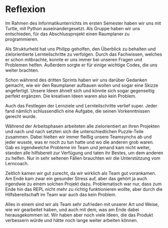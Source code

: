 # Reflexion

Im Rahmen des Informatikunterrichts im ersten Semester haben wir uns mit Turtle, mit Python 
auseinandergesetzt. Als Gruppe haben wir uns entschieden, für das Abschlussprojekt einen Raumplaner 
zu programmieren. 

Als Strukturheld hat uns Philipp geholfen, den Überblick zu behalten und zielorientierte Lernteilschritte
zu verfolgen. Durch das Fachwissen, welches er schon mitbrachte, konnte er uns immer bei unseren Fragen 
und Problemen helfen. Außerdem sorgte er für einige wichtige Codes, die uns weiter brachten. 

Schon während des dritten Sprints haben wir uns darüber Gedanken gemacht, wie wir den Raumplaner aufbauen
wollen und sogar eine Skizze angefertigt. Unsere Ideen ähnelt sich und könnte sich sogar gegenseitig 
perfekt ergänzen. Die kreativen Ideen waren also kein Problem.

Auch das Festlegen der Lernziele und Lernteilschritte verlief super. Jeder fand nämlich schlussendlich eine
Aufgabe, die seinen Vorkenntnissen gerecht wurde.

Während der Arbeitsphasen arbeiteten alle zielorientiert an ihren Projekten und nach und nach setzten 
sich die unterschiedlichen Puzzle-Teile zusammen. Dabei hielten wir immer fleißig unsere Teamsynchs ab und
jeder wusste, was er noch zu tun hatte und wo die anderen grob waren. Gab es irgendwelche Probleme im Team
und jemand kam nicht weiter, standen alle hilfsbereit zur Verfügung und taten ihr Bestes, um dem anderen 
zu helfen. Nur in sehr seltenen Fällen brauchten wir die Unterstützung vom Lerncoach.

Zeitlich kamen wir gut zurecht, da wir wirklich als Team gut vorankamen. Am Ende kam zwar ein gesunder 
Stress auf, aber das gehört ja auch irgendwie zu einem solchen Projekt dazu. Problematisch war nur, dass 
zum Ende hin das REPL nicht mehr zu richtig funktionieren wollte, aber durch die Hilfsbereitschaft im Team 
war auch das kein Problem.

Alles in einem sind wir als Team sehr zufrieden mit unserer Art und Weise, wie wir gearbeitet haben, und 
auch mit dem, was am Ende dabei herausgekommen ist. Wir haben aber noch viele Ideen, die das Produkt 
verbessern würde und hätte noch lange weiter arbeiten können.